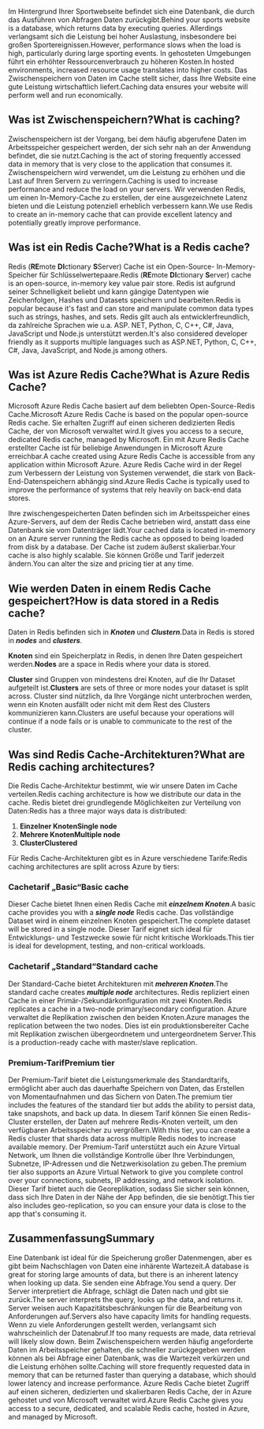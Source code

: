 <span data-ttu-id="e457d-101">Im Hintergrund Ihrer Sportwebseite befindet sich eine Datenbank, die durch das Ausführen von Abfragen Daten zurückgibt.</span><span class="sxs-lookup"><span data-stu-id="e457d-101">Behind your sports website is a database, which returns data by executing queries.</span></span> <span data-ttu-id="e457d-102">Allerdings verlangsamt sich die Leistung bei hoher Auslastung, insbesondere bei großen Sportereignissen.</span><span class="sxs-lookup"><span data-stu-id="e457d-102">However, performance slows when the load is high, particularly during large sporting events.</span></span> <span data-ttu-id="e457d-103">In gehosteten Umgebungen führt ein erhöhter Ressourcenverbrauch zu höheren Kosten.</span><span class="sxs-lookup"><span data-stu-id="e457d-103">In hosted environments, increased resource usage translates into higher costs.</span></span> <span data-ttu-id="e457d-104">Das Zwischenspeichern von Daten im Cache stellt sicher, dass Ihre Website eine gute Leistung wirtschaftlich liefert.</span><span class="sxs-lookup"><span data-stu-id="e457d-104">Caching data ensures your website will perform well and run economically.</span></span>

## <a name="what-is-caching"></a><span data-ttu-id="e457d-105">Was ist Zwischenspeichern?</span><span class="sxs-lookup"><span data-stu-id="e457d-105">What is caching?</span></span>

<span data-ttu-id="e457d-106">Zwischenspeichern ist der Vorgang, bei dem häufig abgerufene Daten im Arbeitsspeicher gespeichert werden, der sich sehr nah an der Anwendung befindet, die sie nutzt.</span><span class="sxs-lookup"><span data-stu-id="e457d-106">Caching is the act of storing frequently accessed data in memory that is very close to the application that consumes it.</span></span> <span data-ttu-id="e457d-107">Zwischenspeichern wird verwendet, um die Leistung zu erhöhen und die Last auf Ihren Servern zu verringern.</span><span class="sxs-lookup"><span data-stu-id="e457d-107">Caching is used to increase performance and reduce the load on your servers.</span></span> <span data-ttu-id="e457d-108">Wir verwenden Redis, um einen In-Memory-Cache zu erstellen, der eine ausgezeichnete Latenz bieten und die Leistung potenziell erheblich verbessern kann.</span><span class="sxs-lookup"><span data-stu-id="e457d-108">We use Redis to create an in-memory cache that can provide excellent latency and potentially greatly improve performance.</span></span>

## <a name="what-is-a-redis-cache"></a><span data-ttu-id="e457d-109">Was ist ein Redis Cache?</span><span class="sxs-lookup"><span data-stu-id="e457d-109">What is a Redis cache?</span></span>

<span data-ttu-id="e457d-110">Redis (**RE**mote **DI**ctionary **S**Server) Cache ist ein Open-Source- In-Memory-Speicher für Schlüsselwertepaare.</span><span class="sxs-lookup"><span data-stu-id="e457d-110">Redis (**RE**mote **DI**ctionary **S**erver) cache is an open-source, in-memory key value pair store.</span></span> <span data-ttu-id="e457d-111">Redis ist aufgrund seiner Schnelligkeit beliebt und kann gängige Datentypen wie Zeichenfolgen, Hashes und Datasets speichern und bearbeiten.</span><span class="sxs-lookup"><span data-stu-id="e457d-111">Redis is popular because it's fast and can store and manipulate common data types such as strings, hashes, and sets.</span></span> <span data-ttu-id="e457d-112">Redis gilt auch als entwicklerfreundlich, da zahlreiche Sprachen wie u.a. ASP. NET, Python, C, C++, C#, Java, JavaScript und Node.js unterstützt werden.</span><span class="sxs-lookup"><span data-stu-id="e457d-112">It's also considered developer friendly as it supports multiple languages such as ASP.NET, Python, C, C++, C#, Java, JavaScript, and Node.js among others.</span></span>

## <a name="what-is-azure-redis-cache"></a><span data-ttu-id="e457d-113">Was ist Azure Redis Cache?</span><span class="sxs-lookup"><span data-stu-id="e457d-113">What is Azure Redis Cache?</span></span>

<span data-ttu-id="e457d-114">Microsoft Azure Redis Cache basiert auf dem beliebten Open-Source-Redis Cache.</span><span class="sxs-lookup"><span data-stu-id="e457d-114">Microsoft Azure Redis Cache is based on the popular open-source Redis cache.</span></span> <span data-ttu-id="e457d-115">Sie erhalten Zugriff auf einen sicheren dedizierten Redis Cache, der von Microsoft verwaltet wird.</span><span class="sxs-lookup"><span data-stu-id="e457d-115">It gives you access to a secure, dedicated Redis cache, managed by Microsoft.</span></span> <span data-ttu-id="e457d-116">Ein mit Azure Redis Cache erstellter Cache ist für beliebige Anwendungen in Microsoft Azure erreichbar.</span><span class="sxs-lookup"><span data-stu-id="e457d-116">A cache created using Azure Redis Cache is accessible from any application within Microsoft Azure.</span></span> <span data-ttu-id="e457d-117">Azure Redis Cache wird in der Regel zum Verbessern der Leistung von Systemen verwendet, die stark von Back-End-Datenspeichern abhängig sind.</span><span class="sxs-lookup"><span data-stu-id="e457d-117">Azure Redis Cache is typically used to improve the performance of systems that rely heavily on back-end data stores.</span></span>

<span data-ttu-id="e457d-118">Ihre zwischengespeicherten Daten befinden sich im Arbeitsspeicher eines Azure-Servers, auf dem der Redis Cache betrieben wird, anstatt dass eine Datenbank sie vom Datenträger lädt.</span><span class="sxs-lookup"><span data-stu-id="e457d-118">Your cached data is located in-memory on an Azure server running the Redis cache as opposed to being loaded from disk by a database.</span></span> <span data-ttu-id="e457d-119">Der Cache ist zudem äußerst skalierbar.</span><span class="sxs-lookup"><span data-stu-id="e457d-119">Your cache is also highly scalable.</span></span> <span data-ttu-id="e457d-120">Sie können Größe und Tarif jederzeit ändern.</span><span class="sxs-lookup"><span data-stu-id="e457d-120">You can alter the size and pricing tier at any time.</span></span>

## <a name="how-is-data-stored-in-a-redis-cache"></a><span data-ttu-id="e457d-121">Wie werden Daten in einem Redis Cache gespeichert?</span><span class="sxs-lookup"><span data-stu-id="e457d-121">How is data stored in a Redis cache?</span></span>

<span data-ttu-id="e457d-122">Daten in Redis befinden sich in _**Knoten**_ und _**Clustern**_.</span><span class="sxs-lookup"><span data-stu-id="e457d-122">Data in Redis is stored in _**nodes**_ and _**clusters**_.</span></span>

<span data-ttu-id="e457d-123">**Knoten** sind ein Speicherplatz in Redis, in denen Ihre Daten gespeichert werden.</span><span class="sxs-lookup"><span data-stu-id="e457d-123">**Nodes** are a space in Redis where your data is stored.</span></span>

<span data-ttu-id="e457d-124">**Cluster** sind Gruppen von mindestens drei Knoten, auf die Ihr Dataset aufgeteilt ist.</span><span class="sxs-lookup"><span data-stu-id="e457d-124">**Clusters** are sets of three or more nodes your dataset is split across.</span></span> <span data-ttu-id="e457d-125">Cluster sind nützlich, da Ihre Vorgänge nicht unterbrochen werden, wenn ein Knoten ausfällt oder nicht mit dem Rest des Clusters kommunizieren kann.</span><span class="sxs-lookup"><span data-stu-id="e457d-125">Clusters are useful because your operations will continue if a node fails or is unable to communicate to the rest of the cluster.</span></span>

## <a name="what-are-redis-caching-architectures"></a><span data-ttu-id="e457d-126">Was sind Redis Cache-Architekturen?</span><span class="sxs-lookup"><span data-stu-id="e457d-126">What are Redis caching architectures?</span></span>

<span data-ttu-id="e457d-127">Die Redis Cache-Architektur bestimmt, wie wir unsere Daten im Cache verteilen.</span><span class="sxs-lookup"><span data-stu-id="e457d-127">Redis caching architecture is how we distribute our data in the cache.</span></span> <span data-ttu-id="e457d-128">Redis bietet drei grundlegende Möglichkeiten zur Verteilung von Daten:</span><span class="sxs-lookup"><span data-stu-id="e457d-128">Redis has a three major ways data is distributed:</span></span>

1. <span data-ttu-id="e457d-129">**Einzelner Knoten**</span><span class="sxs-lookup"><span data-stu-id="e457d-129">**Single node**</span></span>
1. <span data-ttu-id="e457d-130">**Mehrere Knoten**</span><span class="sxs-lookup"><span data-stu-id="e457d-130">**Multiple node**</span></span>
1. <span data-ttu-id="e457d-131">**Cluster**</span><span class="sxs-lookup"><span data-stu-id="e457d-131">**Clustered**</span></span>

<span data-ttu-id="e457d-132">Für Redis Cache-Architekturen gibt es in Azure verschiedene Tarife:</span><span class="sxs-lookup"><span data-stu-id="e457d-132">Redis caching architectures are split across Azure by tiers:</span></span>

### <a name="basic-cache"></a><span data-ttu-id="e457d-133">Cachetarif „Basic“</span><span class="sxs-lookup"><span data-stu-id="e457d-133">Basic cache</span></span>

<span data-ttu-id="e457d-134">Dieser Cache bietet Ihnen einen Redis Cache mit _**einzelnem Knoten**_.</span><span class="sxs-lookup"><span data-stu-id="e457d-134">A basic cache provides you with a _**single node**_ Redis cache.</span></span> <span data-ttu-id="e457d-135">Das vollständige Dataset wird in einem einzelnen Knoten gespeichert.</span><span class="sxs-lookup"><span data-stu-id="e457d-135">The complete dataset will be stored in a single node.</span></span> <span data-ttu-id="e457d-136">Dieser Tarif eignet sich ideal für Entwicklungs- und Testzwecke sowie für nicht kritische Workloads.</span><span class="sxs-lookup"><span data-stu-id="e457d-136">This tier is ideal for development, testing, and non-critical workloads.</span></span>

### <a name="standard-cache"></a><span data-ttu-id="e457d-137">Cachetarif „Standard“</span><span class="sxs-lookup"><span data-stu-id="e457d-137">Standard cache</span></span>

<span data-ttu-id="e457d-138">Der Standard-Cache bietet Architekturen mit _**mehreren Knoten**_.</span><span class="sxs-lookup"><span data-stu-id="e457d-138">The standard cache creates _**multiple node**_ architectures.</span></span> <span data-ttu-id="e457d-139">Redis repliziert einen Cache in einer Primär-/Sekundärkonfiguration mit zwei Knoten.</span><span class="sxs-lookup"><span data-stu-id="e457d-139">Redis replicates a cache in a two-node primary/secondary configuration.</span></span> <span data-ttu-id="e457d-140">Azure verwaltet die Replikation zwischen den beiden Knoten.</span><span class="sxs-lookup"><span data-stu-id="e457d-140">Azure manages the replication between the two nodes.</span></span> <span data-ttu-id="e457d-141">Dies ist ein produktionsbereiter Cache mit Replikation zwischen übergeordnetem und untergeordnetem Server.</span><span class="sxs-lookup"><span data-stu-id="e457d-141">This is a production-ready cache with master/slave replication.</span></span>

### <a name="premium-tier"></a><span data-ttu-id="e457d-142">Premium-Tarif</span><span class="sxs-lookup"><span data-stu-id="e457d-142">Premium tier</span></span>

<span data-ttu-id="e457d-143">Der Premium-Tarif bietet die Leistungsmerkmale des Standardtarifs, ermöglicht aber auch das dauerhafte Speichern von Daten, das Erstellen von Momentaufnahmen und das Sichern von Daten.</span><span class="sxs-lookup"><span data-stu-id="e457d-143">The premium tier includes the features of the standard tier but adds the ability to persist data, take snapshots, and back up data.</span></span> <span data-ttu-id="e457d-144">In diesem Tarif können Sie einen Redis-Cluster erstellen, der Daten auf mehrere Redis-Knoten verteilt, um den verfügbaren Arbeitsspeicher zu vergrößern.</span><span class="sxs-lookup"><span data-stu-id="e457d-144">With this tier, you can create a Redis cluster that shards data across multiple Redis nodes to increase available memory.</span></span> <span data-ttu-id="e457d-145">Der Premium-Tarif unterstützt auch ein Azure Virtual Network, um Ihnen die vollständige Kontrolle über Ihre Verbindungen, Subnetze, IP-Adressen und die Netzwerkisolation zu geben.</span><span class="sxs-lookup"><span data-stu-id="e457d-145">The premium tier also supports an Azure Virtual Network to give you complete control over your connections, subnets, IP addressing, and network isolation.</span></span> <span data-ttu-id="e457d-146">Dieser Tarif bietet auch die Georeplikation, sodass Sie sicher sein können, dass sich Ihre Daten in der Nähe der App befinden, die sie benötigt.</span><span class="sxs-lookup"><span data-stu-id="e457d-146">This tier also includes geo-replication, so you can ensure your data is close to the app that's consuming it.</span></span>

## <a name="summary"></a><span data-ttu-id="e457d-147">Zusammenfassung</span><span class="sxs-lookup"><span data-stu-id="e457d-147">Summary</span></span>

<span data-ttu-id="e457d-148">Eine Datenbank ist ideal für die Speicherung großer Datenmengen, aber es gibt beim Nachschlagen von Daten eine inhärente Wartezeit.</span><span class="sxs-lookup"><span data-stu-id="e457d-148">A database is great for storing large amounts of data, but there is an inherent latency when looking up data.</span></span> <span data-ttu-id="e457d-149">Sie senden eine Abfrage.</span><span class="sxs-lookup"><span data-stu-id="e457d-149">You send a query.</span></span> <span data-ttu-id="e457d-150">Der Server interpretiert die Abfrage, schlägt die Daten nach und gibt sie zurück.</span><span class="sxs-lookup"><span data-stu-id="e457d-150">The server interprets the query, looks up the data, and returns it.</span></span> <span data-ttu-id="e457d-151">Server weisen auch Kapazitätsbeschränkungen für die Bearbeitung von Anforderungen auf.</span><span class="sxs-lookup"><span data-stu-id="e457d-151">Servers also have capacity limits for handling requests.</span></span> <span data-ttu-id="e457d-152">Wenn zu viele Anforderungen gestellt werden, verlangsamt sich wahrscheinlich der Datenabruf.</span><span class="sxs-lookup"><span data-stu-id="e457d-152">If too many requests are made, data retrieval will likely slow down.</span></span> <span data-ttu-id="e457d-153">Beim Zwischenspeichern werden häufig angeforderte Daten im Arbeitsspeicher gehalten, die schneller zurückgegeben werden können als bei Abfrage einer Datenbank, was die Wartezeit verkürzen und die Leistung erhöhen sollte.</span><span class="sxs-lookup"><span data-stu-id="e457d-153">Caching will store frequently requested data in memory that can be returned faster than querying a database, which should lower latency and increase performance.</span></span> <span data-ttu-id="e457d-154">Azure Redis Cache bietet Zugriff auf einen sicheren, dedizierten und skalierbaren Redis Cache, der in Azure gehostet und von Microsoft verwaltet wird.</span><span class="sxs-lookup"><span data-stu-id="e457d-154">Azure Redis Cache gives you access to a secure, dedicated, and scalable Redis cache, hosted in Azure, and managed by Microsoft.</span></span>
